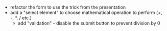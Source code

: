 * refactor the form to use the trick from the presentation
* add a "select element" to choose mathematical operation to perform (+, -, *, / etc.)
    * add "validation" - disable the submit button to prevent division by 0